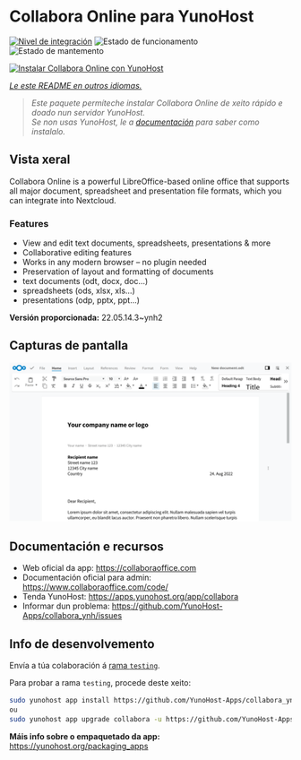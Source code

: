<!--
NOTA: Este README foi creado automáticamente por <https://github.com/YunoHost/apps/tree/master/tools/readme_generator>
NON debe editarse manualmente.
-->

# Collabora Online para YunoHost

[![Nivel de integración](https://dash.yunohost.org/integration/collabora.svg)](https://dash.yunohost.org/appci/app/collabora) ![Estado de funcionamento](https://ci-apps.yunohost.org/ci/badges/collabora.status.svg) ![Estado de mantemento](https://ci-apps.yunohost.org/ci/badges/collabora.maintain.svg)

[![Instalar Collabora Online con YunoHost](https://install-app.yunohost.org/install-with-yunohost.svg)](https://install-app.yunohost.org/?app=collabora)

*[Le este README en outros idiomas.](./ALL_README.md)*

> *Este paquete permíteche instalar Collabora Online de xeito rápido e doado nun servidor YunoHost.*  
> *Se non usas YunoHost, le a [documentación](https://yunohost.org/install) para saber como instalalo.*

## Vista xeral

Collabora Online is a powerful LibreOffice-based online office that supports all major document, spreadsheet and presentation file formats, which you can integrate into Nextcloud.

### Features

- View and edit text documents, spreadsheets, presentations & more
- Collaborative editing features
- Works in any modern browser – no plugin needed
- Preservation of layout and formatting of documents
- text documents (odt, docx, doc…)
- spreadsheets (ods, xlsx, xls…)
- presentations (odp, pptx, ppt…)


**Versión proporcionada:** 22.05.14.3~ynh2

## Capturas de pantalla

![Captura de pantalla de Collabora Online](./doc/screenshots/Nextcloud-writer.png)

## Documentación e recursos

- Web oficial da app: <https://collaboraoffice.com>
- Documentación oficial para admin: <https://www.collaboraoffice.com/code/>
- Tenda YunoHost: <https://apps.yunohost.org/app/collabora>
- Informar dun problema: <https://github.com/YunoHost-Apps/collabora_ynh/issues>

## Info de desenvolvemento

Envía a túa colaboración á [rama `testing`](https://github.com/YunoHost-Apps/collabora_ynh/tree/testing).

Para probar a rama `testing`, procede deste xeito:

```bash
sudo yunohost app install https://github.com/YunoHost-Apps/collabora_ynh/tree/testing --debug
ou
sudo yunohost app upgrade collabora -u https://github.com/YunoHost-Apps/collabora_ynh/tree/testing --debug
```

**Máis info sobre o empaquetado da app:** <https://yunohost.org/packaging_apps>
